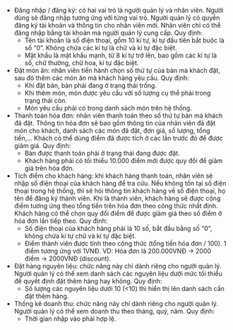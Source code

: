 -	Đăng nhập / đăng ký: có hai vai trò là người quản lý và nhân viên. Người dùng sẽ đăng nhập tương ứng với từng vai trò. Người quản lý có quyền đăng ký tài khoản và thông tin cho nhân viên mới. Nhân viên chỉ có thể đăng nhập bằng tài khoản mà người quản lý cung cấp.
Quy định: 
    +	Tên tài khoản là số điện thoại, gồm 10 kí tự, kí tự đầu tiên bắt buộc là số “0”. Không chứa các kí tự là chữ và kí tự đặc biệt.
    +	Mật khẩu là mật khẩu mạnh, từ 8 kí tự trở lên, bao gồm các kí tự là số, chữ thường, chữ hoa, kí tự đặc biệt.
-	Đặt món ăn: nhân viên tiến hành chọn số thứ tự của bàn mà khách đặt, sau đó thêm các món ăn mà khách hàng yêu cầu.
Quy định:
    +	Khi đặt bàn, bàn phải đang ở trạng thái trống.
    +	Khi thêm món, món được yêu cầu với số lượng cụ thể phải trong trạng thái còn.
    +	Món yêu cầu phải có trong danh sách món trên hệ thống.
-	Thanh toán hóa đơn: nhân viên thanh toán theo số thứ tự bàn mà khách đã đặt. Thông tin hóa đơn sẽ bao gồm thông tin của nhân viên đã đặt món cho khách, danh sách các món đã đặt, đơn giá, số lượng, tổng tiền,… Khách có thể dùng điểm đã được tích ở các lần trước đó để được giảm giá.
Quy định: 
    +	Bàn được thanh toán phải ở trạng thái đang được đặt.
    +	Khách hàng phải có tối thiểu 10.000 điểm mới được quy đổi để giảm giá trên hóa đơn.
-	Tích điểm cho khách hàng: khi khách hàng thanh toán, nhân viên sẽ nhập số điện thoại của khách hàng để tra cứu. Nếu không tồn tại số điện thoại trong hệ thống, thì sẽ hỏi thông tin khách hàng về số điện thoại, họ tên để đăng ký thành viên. Khi là thành viên, khách hàng sẽ được cộng điểm tương ứng theo tổng tiền trên hóa đơn theo công thức nhất định. Khách hàng có thể chọn quy đổi điểm để được giảm giá theo số điểm ở hóa đơn lần tiếp theo.
Quy định: 
    +	Số điện thoại của khách hàng phải là 10 số, bắt đầu bằng số “0”, không chứa kí tự chữ và kí tự đặc biệt.
    +	Điểm thành viên được tính theo công thức (tổng tiền hóa đơn / 100). 1 điểm tương ứng với 1VNĐ.
VD: Hóa đơn là 200.000VNĐ → 2000 điểm → 2000VNĐ (discount).
-	Đặt hàng nguyên liệu: chức năng này chỉ dành riêng cho người quản lý. Người quản lý có thể xem danh sách các nguyên liệu dưới mức tối thiểu để quyết định đặt thêm hàng hay không.
Quy định:
    +	Số lượng các nguyên liệu dưới 10 (<10) thì hiển thị lên danh sách cần đặt thêm hàng.
-	Thống kê doanh thu: chức năng này chỉ dành riêng cho người quản lý. Người quản lý có thể xem doanh thu theo tháng, quý, năm.
Quy định:
    +	Thời gian nhập vào phải hợp lệ.
